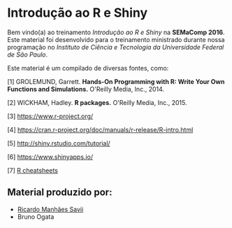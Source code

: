 # Introdução ao R e Shiny

Bem vindo(a) ao treinamento *Introdução ao R e Shiny* na **SEMaComp 2016**. Este material foi desenvolvido para o treinamento ministrado durante nossa programação no *Instituto de Ciência e Tecnologia da Universidade Federal de São Paulo*.

Este material é um compilado de diversas fontes, como:

[1] GROLEMUND, Garrett. **Hands-On Programming with R: Write Your Own Functions and Simulations.** O'Reilly Media, Inc., 2014.

[2] WICKHAM, Hadley. **R packages.** O'Reilly Media, Inc., 2015.

[3] https://www.r-project.org/

[4] https://cran.r-project.org/doc/manuals/r-release/R-intro.html

[5] http://shiny.rstudio.com/tutorial/

[6] https://www.shinyapps.io/

[7] [R cheatsheets](https://www.rstudio.com/resources/cheatsheets/)


## Material produzido por:

* [Ricardo Manhães Savii](https://github.com/ricoms)
* Bruno Ogata